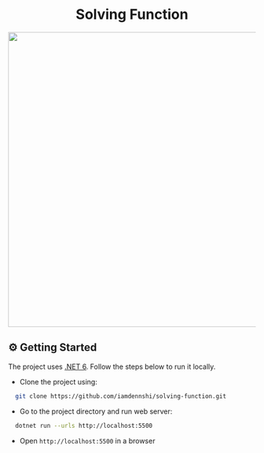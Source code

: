 <div align="center">
  <h1 align="center">Solving Function</h1>
  <img width="600px" src="https://user-images.githubusercontent.com/89966869/229350030-647902a8-1e56-40a6-accd-3ebf2c1e6a5f.gif">
</div>

## ⚙️ Getting Started
The project uses [.NET 6](https://dotnet.microsoft.com/en-us/download/dotnet/6.0). Follow the steps below to run it locally. 
- Clone the project using:
```bash
  git clone https://github.com/iamdennshi/solving-function.git
```
- Go to the project directory and run web server:
```bash
  dotnet run --urls http://localhost:5500
```
- Open `http://localhost:5500` in a browser
